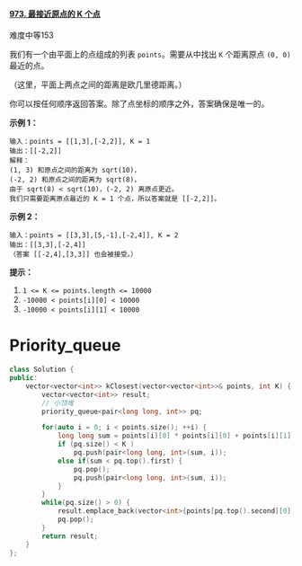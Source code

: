 #### [973. 最接近原点的 K 个点](https://leetcode-cn.com/problems/k-closest-points-to-origin/)

难度中等153

我们有一个由平面上的点组成的列表 `points`。需要从中找出 `K` 个距离原点 `(0, 0)` 最近的点。

（这里，平面上两点之间的距离是欧几里德距离。）

你可以按任何顺序返回答案。除了点坐标的顺序之外，答案确保是唯一的。

 

**示例 1：**

```
输入：points = [[1,3],[-2,2]], K = 1
输出：[[-2,2]]
解释： 
(1, 3) 和原点之间的距离为 sqrt(10)，
(-2, 2) 和原点之间的距离为 sqrt(8)，
由于 sqrt(8) < sqrt(10)，(-2, 2) 离原点更近。
我们只需要距离原点最近的 K = 1 个点，所以答案就是 [[-2,2]]。
```

**示例 2：**

```
输入：points = [[3,3],[5,-1],[-2,4]], K = 2
输出：[[3,3],[-2,4]]
（答案 [[-2,4],[3,3]] 也会被接受。）
```

 

**提示：**

1. `1 <= K <= points.length <= 10000`
2. `-10000 < points[i][0] < 10000`
3. `-10000 < points[i][1] < 10000`



# Priority_queue

```c++
class Solution {
public:
    vector<vector<int>> kClosest(vector<vector<int>>& points, int K) {
        vector<vector<int>> result;
        // 小顶堆
        priority_queue<pair<long long, int>> pq;

        for(auto i = 0; i < points.size(); ++i) {
            long long sum = points[i][0] * points[i][0] + points[i][1] * points[i][1];
            if (pq.size() < K ) 
                pq.push(pair<long long, int>(sum, i));
            else if(sum < pq.top().first) {
                pq.pop();
                pq.push(pair<long long, int>(sum, i));
            }
        }
        while(pq.size() > 0) {
            result.emplace_back(vector<int>{points[pq.top().second][0], points[pq.top().second][1]});
            pq.pop();
        }
        return result;
    }
};
```

